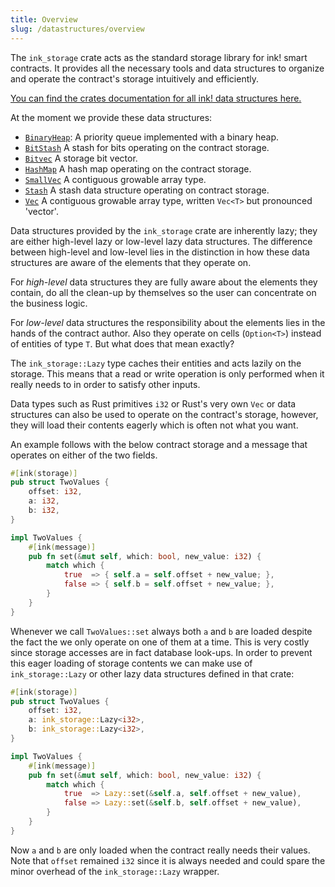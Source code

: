 ```yaml
---
title: Overview
slug: /datastructures/overview
---
```


The `ink_storage` crate acts as the standard storage library for ink! smart contracts.
It provides all the necessary tools and data structures to organize and operate the contract's storage intuitively and efficiently.

[You can find the crates documentation for all ink! data structures here.](https://paritytech.github.io/ink/ink_storage/collections/)

At the moment we provide these data structures:

* [`BinaryHeap`](https://paritytech.github.io/ink/ink_storage/collections/struct.BinaryHeap.html):	A priority queue implemented with a binary heap.
* [`BitStash`](https://paritytech.github.io/ink/ink_storage/collections/struct.BitStash.html) A stash for bits operating on the contract storage.
* [`Bitvec`](https://paritytech.github.io/ink/ink_storage/collections/struct.Bitvec.html) A storage bit vector.
* [`HashMap`](https://paritytech.github.io/ink/ink_storage/collections/struct.HashMap.html)	A hash map operating on the contract storage.
* [`SmallVec`](https://paritytech.github.io/ink/ink_storage/collections/struct.SmallVec.html) A contiguous growable array type.
* [`Stash`](https://paritytech.github.io/ink/ink_storage/collections/struct.Stash.html)	A stash data structure operating on contract storage.
* [`Vec`](https://paritytech.github.io/ink/ink_storage/collections/struct.Vec.html)	A contiguous growable array type, written `Vec<T>` but pronounced 'vector'.

Data structures provided by the `ink_storage` crate are inherently lazy;
they are either high-level lazy or low-level lazy data structures.
The difference between high-level and low-level lies in the distinction in how these data structures are aware
of the elements that they operate on.

For <em>high-level</em> data structures they are fully aware about the elements they contain, do all the clean-up by themselves so the user can concentrate on the business logic.

For <em>low-level</em> data structures the responsibility about the elements lies in the hands of the contract author.
Also they operate on cells (`Option<T>`) instead of entities of type `T`. But what does that mean exactly?

The `ink_storage::Lazy` type caches their entities and acts lazily on the storage.
This means that a read or write operation is only performed when it really needs to
in order to satisfy other inputs.

Data types such as Rust primitives `i32` or Rust's very own `Vec` or data structures
can also be used to operate on the contract's storage, however, they will load their
contents eagerly which is often not what you want.

An example follows with the below contract storage and a message that operates on either of the two fields.
```rust
#[ink(storage)]
pub struct TwoValues {
    offset: i32,
    a: i32,
    b: i32,
}

impl TwoValues {
    #[ink(message)]
    pub fn set(&mut self, which: bool, new_value: i32) {
        match which {
            true  => { self.a = self.offset + new_value; },
            false => { self.b = self.offset + new_value; },
        }
    }
}
```

Whenever we call `TwoValues::set` always both `a` and `b` are loaded despite the fact the we only operate on one of them at a time. This is very costly since storage accesses are in fact database look-ups.
In order to prevent this eager loading of storage contents we can make use of `ink_storage::Lazy` or other lazy data structures defined in that crate:
```rust
#[ink(storage)]
pub struct TwoValues {
    offset: i32,
    a: ink_storage::Lazy<i32>,
    b: ink_storage::Lazy<i32>,
}

impl TwoValues {
    #[ink(message)]
    pub fn set(&mut self, which: bool, new_value: i32) {
        match which {
            true  => Lazy::set(&self.a, self.offset + new_value),
            false => Lazy::set(&self.b, self.offset + new_value),
        }
    }
}
```
Now `a` and `b` are only loaded when the contract really needs their values.
Note that `offset` remained `i32` since it is always needed and could spare the minor overhead of the `ink_storage::Lazy` wrapper.
